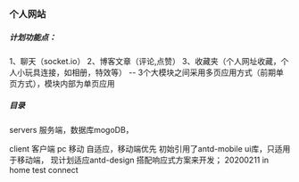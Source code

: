 <!--  -->
### 个人网站

##### 计划功能点：
1、聊天（socket.io）
2、博客文章（评论,点赞）
3、收藏夹（个人网址收藏，个人小玩具连接，如相册，特效等）
-- 3个大模块之间采用多页应用方式（前期单页方式），模块内部为单页应用
##### 目录
servers 服务端，数据库mogoDB，


client 客户端
pc 移动 自适应，移动端优先
初始引用了antd-mobile ui库，只适用于移动端，
现计划适应antd-design 搭配响应式方案来开发；
20200211  in home test connect

